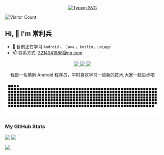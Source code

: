 <div align="center">
  <a href="https://blog.sunguoqi.com/">
    <img src="https://readme-typing-svg.demolab.com?font=Fira+Code&pause=1000&color=024EF7&width=435&lines=一个会写代码的产品经理&center=true&size=27" alt="Typing SVG" />
  </a>
</div>

![Visitor Count](https://profile-counter.glitch.me/dxmwl/count.svg)

## Hi, 👋 I'm 常利兵

- 🌱 目前正在学习 `Android` 、 `Java` ，`Kotlin`，`uniapp`
- 📫 联系方式: 3214341986@qq.com
  
<p align="center">
  <a href="https://www.jianshu.com/u/d2cd4a8ecc73">
    <img src="https://img.shields.io/badge/📖%20简书地址-brightness.svg" />
  </a>
  <a href="https://blog.csdn.net/qq_32890771?type=blog">
    <img src="https://img.shields.io/badge/CSDN-常利兵-red.svg" />
  </a>
  <a href="https://github.com/dxmwl">
    <img src="https://komarev.com/ghpvc/?username=dxmwl&color=brightgreen&label=👁%20Views" />
  </a>  
</p>

<p align="center">我是一名萌新 Android 程序员，平时喜欢学习一些新的技术,大家一起进步吧</p>

![亮色](https://raw.githubusercontent.com/dxmwl/dxmwl/output/github-contribution-grid-snake.svg)

### My GitHub Stats

<div align="left">
  <img src="https://github-readme-stats.vercel.app/api?username=dxmwl&count_private=true&show_icons=true&hide=contribs&include_all_commits=true&theme=vue" />
  <img src="https://github-readme-stats.vercel.app/api/top-langs/?username=dxmwl&layout=compact&langs_count=6&text_color=000&icon_color=fff&theme=graywhite" />
</div>

![](https://github-readme-activity-graph.cyclic.app/graph?username=dxmwl&theme=dracula)
